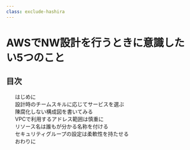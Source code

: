 ```yaml
---
class: exclude-hashira
---
```


# AWSでNW設計を行うときに意識したい5つのこと
 <!--'23-->

<nav id="toc" role="doc-toc">

## 目次

1. [はじめに](preface.html)
1. [設計時のチームスキルに応じてサービスを選ぶ](docs/section1.html)
1. [陳腐化しない構成図を書いてみる](docs/section2.html)
1. [VPCで利用するアドレス範囲は慎重に](docs/section3.html)
1. [リソース名は誰もが分かる名称を付ける](docs/section4.html)
1. [セキュリティグループの設定は柔軟性を持たせる](docs/section5.html)
1. [おわりに](epilogue.html)
</nav>
